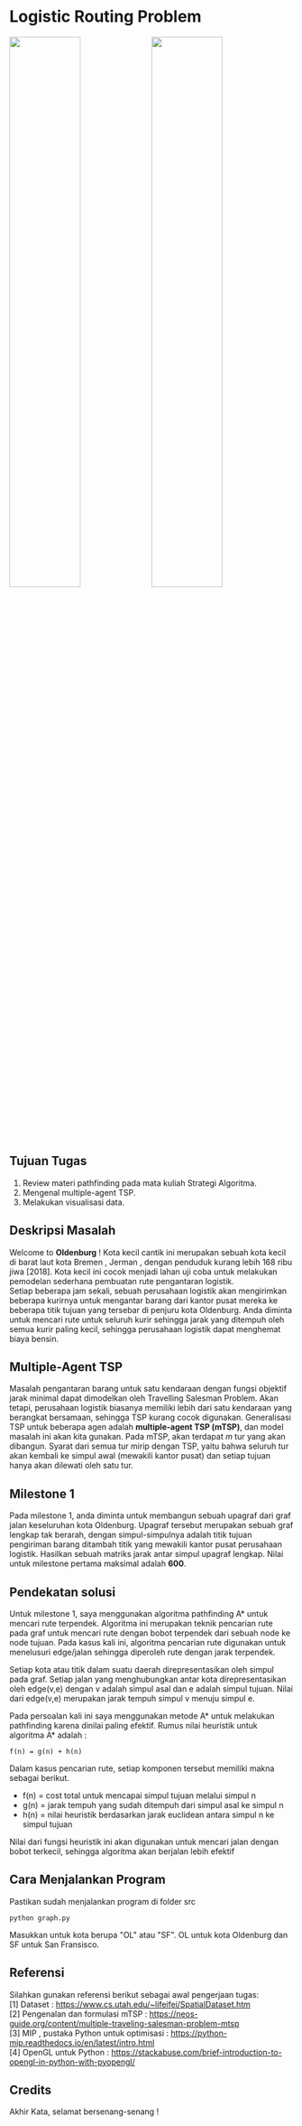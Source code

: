 # Logistic Routing Problem

<img src="https://picjumbo.com/wp-content/uploads/white-tir-truck-in-motion-driving-on-highway_free_stock_photos_picjumbo_DSC04205-1080x720.jpg" class="img-responsive" width="50%" height="50%"><img src="https://upload.wikimedia.org/wikipedia/commons/1/1a/Luftaufnahmen_Nordseekueste_2013_05_by-RaBoe_tele_46.jpg" class="img-responsive" width="50%" height="50%">

## Tujuan Tugas
1. Review materi pathfinding pada mata kuliah Strategi Algoritma.
2. Mengenal multiple-agent TSP.
3. Melakukan visualisasi data.

## Deskripsi Masalah
Welcome to **Oldenburg** ! Kota kecil cantik ini merupakan sebuah kota kecil di barat laut kota Bremen , Jerman , dengan penduduk kurang lebih 168 ribu jiwa [2018]. Kota kecil ini cocok menjadi lahan uji coba untuk melakukan pemodelan sederhana pembuatan rute pengantaran logistik.<br>
Setiap beberapa jam sekali, sebuah perusahaan logistik akan mengirimkan beberapa kurirnya untuk mengantar barang dari kantor pusat mereka ke beberapa titik tujuan yang tersebar di penjuru kota Oldenburg. Anda diminta untuk mencari rute untuk seluruh kurir sehingga jarak yang ditempuh oleh semua kurir paling kecil, sehingga perusahaan logistik dapat menghemat biaya bensin.

## Multiple-Agent TSP
Masalah pengantaran barang untuk satu kendaraan dengan fungsi objektif jarak minimal dapat dimodelkan oleh Travelling Salesman Problem. Akan tetapi, perusahaan logistik biasanya memiliki lebih dari satu kendaraan yang berangkat bersamaan, sehingga TSP kurang cocok digunakan. Generalisasi TSP untuk beberapa agen adalah **multiple-agent TSP (mTSP)**, dan model masalah ini akan kita gunakan. Pada mTSP, akan terdapat *m* tur yang akan dibangun. Syarat dari semua tur mirip dengan TSP, yaitu bahwa seluruh tur akan kembali ke simpul awal (mewakili kantor pusat) dan setiap tujuan hanya akan dilewati oleh satu tur.

## Milestone 1
Pada milestone 1, anda diminta untuk membangun sebuah upagraf dari graf jalan keseluruhan kota Oldenburg. Upagraf tersebut merupakan sebuah graf lengkap tak berarah, dengan simpul-simpulnya adalah titik tujuan pengiriman barang ditambah titik yang mewakili kantor pusat perusahaan logistik. Hasilkan sebuah matriks jarak antar simpul upagraf lengkap. Nilai untuk milestone pertama maksimal adalah **600**.

## Pendekatan solusi
Untuk milestone 1, saya menggunakan algoritma pathfinding A* untuk mencari rute terpendek. Algoritma ini merupakan teknik pencarian rute pada graf
untuk mencari rute dengan bobot terpendek dari sebuah node ke node tujuan. Pada kasus kali ini, algoritma pencarian rute digunakan untuk menelusuri
edge/jalan sehingga diperoleh rute dengan jarak terpendek.<br>

Setiap kota atau titik dalam suatu daerah direpresentasikan oleh simpul pada graf. Setiap jalan yang menghubungkan antar kota direpresentasikan oleh edge(v,e) dengan v adalah simpul asal dan e adalah simpul tujuan. Nilai dari edge(v,e) merupakan jarak tempuh simpul v menuju simpul e.<br>

Pada persoalan kali ini saya menggunakan metode A* untuk melakukan pathfinding karena dinilai paling efektif. Rumus nilai heuristik untuk algoritma
A* adalah :<br>

```
f(n) = g(n) + h(n)
```

Dalam kasus pencarian rute, setiap komponen tersebut memiliki makna sebagai berikut.<br>
- f(n) = cost total untuk mencapai simpul tujuan melalui simpul n <br>
- g(n) = jarak tempuh yang sudah ditempuh dari simpul asal ke simpul n <br>
- h(n) = nilai heuristik berdasarkan jarak euclidean antara simpul n ke simpul tujuan <br>

Nilai dari fungsi heuristik ini akan digunakan untuk mencari jalan dengan bobot terkecil, sehingga algoritma akan berjalan lebih efektif

## Cara Menjalankan Program
Pastikan sudah menjalankan program di folder src
```
python graph.py
```
Masukkan untuk kota berupa "OL" atau "SF". OL untuk kota Oldenburg dan SF untuk San Fransisco.

## Referensi
Silahkan gunakan referensi berikut sebagai awal pengerjaan tugas:<br>
[1] Dataset : https://www.cs.utah.edu/~lifeifei/SpatialDataset.htm<br>
[2] Pengenalan dan formulasi mTSP : https://neos-guide.org/content/multiple-traveling-salesman-problem-mtsp<br>
[3] MIP , pustaka Python untuk optimisasi : https://python-mip.readthedocs.io/en/latest/intro.html<br>
[4] OpenGL untuk Python : https://stackabuse.com/brief-introduction-to-opengl-in-python-with-pyopengl/<br>

## Credits

Akhir Kata, selamat bersenang-senang !


